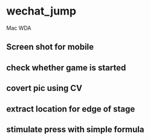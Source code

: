 # wechat_jump
Mac WDA

## Screen shot for mobile
## check whether game is started
## covert pic using CV
## extract location for edge of stage
## stimulate press with simple formula
